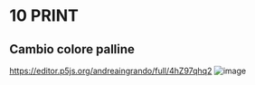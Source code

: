 # 10 PRINT
## Cambio colore palline
https://editor.p5js.org/andreaingrando/full/4hZ97qhq2
![image](https://user-images.githubusercontent.com/101118083/160243244-429463a8-5fa5-42d8-89e7-f7b8ad287b6e.png)
